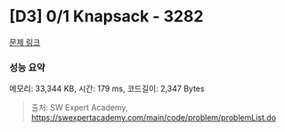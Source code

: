# [D3] 0/1 Knapsack - 3282 

[문제 링크](https://swexpertacademy.com/main/code/problem/problemDetail.do?contestProbId=AWBJAVpqrzQDFAWr) 

### 성능 요약

메모리: 33,344 KB, 시간: 179 ms, 코드길이: 2,347 Bytes



> 출처: SW Expert Academy, https://swexpertacademy.com/main/code/problem/problemList.do